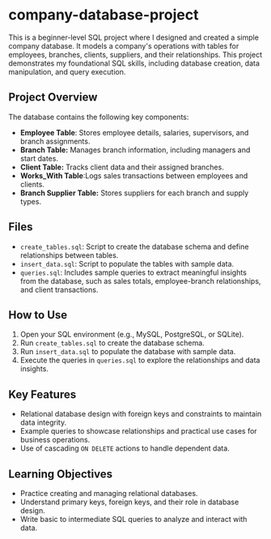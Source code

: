 # company-database-project
This is a beginner-level SQL project where I designed and created a simple company database. It models a company's operations with tables for employees, branches, clients, suppliers, and their relationships. This project demonstrates my foundational SQL skills, including database creation, data manipulation, and query execution.

## Project Overview
The database contains the following key components:
- **Employee Table**: Stores employee details, salaries, supervisors, and branch assignments.
- **Branch Table:** Manages branch information, including managers and start dates.
- **Client Table:** Tracks client data and their assigned branches.
- **Works_With Table**:Logs sales transactions between employees and clients.
- **Branch Supplier Table:** Stores suppliers for each branch and supply types.

## **Files**
- `create_tables.sql`: Script to create the database schema and define relationships between tables.
- `insert_data.sql`: Script to populate the tables with sample data.
- `queries.sql`: Includes sample queries to extract meaningful insights from the database, such as sales totals, employee-branch relationships, and client transactions.

## **How to Use**
1. Open your SQL environment (e.g., MySQL, PostgreSQL, or SQLite).
2. Run `create_tables.sql` to create the database schema.
3. Run `insert_data.sql` to populate the database with sample data.
4. Execute the queries in `queries.sql` to explore the relationships and data insights.

## **Key Features**
- Relational database design with foreign keys and constraints to maintain data integrity.
- Example queries to showcase relationships and practical use cases for business operations.
- Use of cascading `ON DELETE` actions to handle dependent data.

## **Learning Objectives**
- Practice creating and managing relational databases.
- Understand primary keys, foreign keys, and their role in database design.
- Write basic to intermediate SQL queries to analyze and interact with data.
